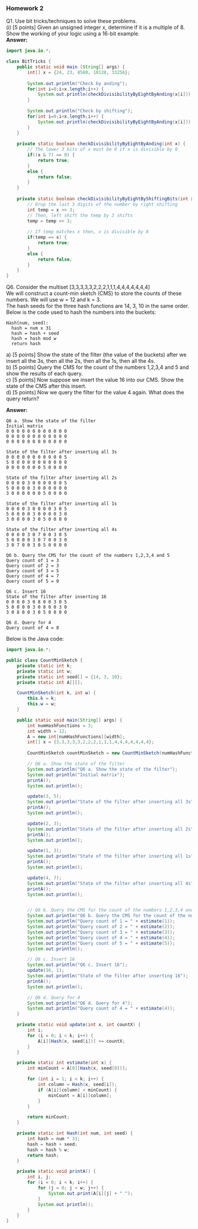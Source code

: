 ### Homework 2

Q1. Use bit tricks/techniques to solve these problems. <br>
(i) [5 points] Given an unsigned integer x, determine if it is a multiple of 8. Show the working of your logic using a 16-bit example. <br>
<b>Answer:</b>

```java
import java.io.*;

class BitTricks {
	public static void main (String[] args) {
		int[] x = {24, 23, 8580, 10128, 33256};
		
		System.out.println("Check by anding");
		for(int i=0;i<x.length;i++) {
		    System.out.println(checkDivisibilityByEightByAnding(x[i]));
		}
        
        System.out.println("Check by shifting");
        for(int i=0;i<x.length;i++) {
		    System.out.println(checkDivisibilityByEightByAnding(x[i]));
		}		
	}
	
	private static boolean checkDivisibilityByEightByAnding(int x) {
	    // The lower 3 bits of x must be 0 if x is divisible by 8
	    if((x & 7) == 0) {
		    return true;
		}
		else {
		    return false;
		}
	}
	
	private static boolean checkDivisibilityByEightByShiftingBits(int x) {
	    // Drop the last 3 digits of the number by right shifting
	    int temp = x >> 3;
	    // Then, left shift the temp by 3 shifts
	    temp = temp << 3;
	    
	    // If temp matches x then, x is divisible by 8
	    if(temp == x) {
	        return true;
	    }
	    else {
	        return false;
	    }
	}
}
```

Q6. Consider the multiset [3,3,3,3,3,2,2,2,1,1,1,4,4,4,4,4,4,4] <br>
We will construct a count-min sketch (CMS) to store the counts of these numbers. We will use w = 12 and k = 3. <br>
The hash seeds for the three hash functions are 14, 3, 10 in the same order. <br>
Below is the code used to hash the numbers into the buckets: <br>
```
Hash(num, seed):
  hash = num x 31
  hash = hash + seed
  hash = hash mod w
  return hash
```
a) [5 points] Show the state of the filter (the value of the buckets) after we insert all the 3s, then all the 2s, then all the 1s, then all the 4s. <br>
b) [5 points] Query the CMS for the count of the numbers 1,2,3,4 and 5 and show the results of each query. <br>
c) [5 points] Now suppose we insert the value 16 into our CMS. Show the state of the CMS after this insert. <br>
d) [5 points] Now we query the filter for the value 4 again. What does the query return? <br>

<b>Answer:</b><br>
```
Q6 a. Show the state of the filter
Initial matrix
0 0 0 0 0 0 0 0 0 0 0 0 
0 0 0 0 0 0 0 0 0 0 0 0 
0 0 0 0 0 0 0 0 0 0 0 0 

State of the filter after inserting all 3s
0 0 0 0 0 0 0 0 0 0 0 5 
5 0 0 0 0 0 0 0 0 0 0 0 
0 0 0 0 0 0 0 5 0 0 0 0 

State of the filter after inserting all 2s
0 0 0 0 3 0 0 0 0 0 0 5 
5 0 0 0 0 3 0 0 0 0 0 0 
3 0 0 0 0 0 0 5 0 0 0 0 

State of the filter after inserting all 1s
0 0 0 0 3 0 0 0 0 3 0 5 
5 0 0 0 0 3 0 0 0 0 3 0 
3 0 0 0 0 3 0 5 0 0 0 0 

State of the filter after inserting all 4s
0 0 0 0 3 0 7 0 0 3 0 5 
5 0 0 0 0 3 0 7 0 0 3 0 
3 0 7 0 0 3 0 5 0 0 0 0 

Q6 b. Query the CMS for the count of the numbers 1,2,3,4 and 5
Query count of 1 = 3
Query count of 2 = 3
Query count of 3 = 5
Query count of 4 = 7
Query count of 5 = 0

Q6 c. Insert 16
State of the filter after inserting 16
0 0 0 0 3 0 8 0 0 3 0 5 
5 0 0 0 0 3 0 8 0 0 3 0 
3 0 8 0 0 3 0 5 0 0 0 0 

Q6 d. Query for 4
Query count of 4 = 8
```
Below is the Java code: 
```java
import java.io.*;

public class CountMinSketch {
    private static int k;
    private static int w;
    private static int seed[] = {14, 3, 10};
    private static int A[][];

    CountMinSketch(int k, int w) {
        this.k = k;
        this.w = w;
    }

    public static void main(String[] args) {
        int numHashFunctions = 3;
        int width = 12;
        A = new int[numHashFunctions][width];
        int[] x = {3,3,3,3,3,2,2,2,1,1,1,4,4,4,4,4,4,4};
        
        CountMinSketch countMinSketch = new CountMinSketch(numHashFunctions, width);

        // Q6 a. Show the state of the filter
        System.out.println("Q6 a. Show the state of the filter");
        System.out.println("Initial matrix");
        printA();
        System.out.println();

        update(3, 5);
        System.out.println("State of the filter after inserting all 3s");
        printA();
        System.out.println();

        update(2, 3);
        System.out.println("State of the filter after inserting all 2s");
        printA();
        System.out.println();

        update(1, 3);
        System.out.println("State of the filter after inserting all 1s");
        printA();
        System.out.println();

        update(4, 7);
        System.out.println("State of the filter after inserting all 4s");
        printA();
        System.out.println();


        // Q6 b. Query the CMS for the count of the numbers 1,2,3,4 and 5 
        System.out.println("Q6 b. Query the CMS for the count of the numbers 1,2,3,4 and 5");
        System.out.println("Query count of 1 = " + estimate(1));
        System.out.println("Query count of 2 = " + estimate(2));
        System.out.println("Query count of 3 = " + estimate(3));
        System.out.println("Query count of 4 = " + estimate(4));
        System.out.println("Query count of 5 = " + estimate(5));
        System.out.println();

        // Q6 c. Insert 16
        System.out.println("Q6 c. Insert 16");
        update(16, 1);
        System.out.println("State of the filter after inserting 16");
        printA();
        System.out.println();

        // Q6 d. Query for 4
        System.out.println("Q6 d. Query for 4");
        System.out.println("Query count of 4 = " + estimate(4));
    }

    private static void update(int x, int countX) {
        int i;
        for (i = 0; i < k; i++) {
            A[i][Hash(x, seed[i])] += countX;
        }
    }

    private static int estimate(int x) {
        int minCount = A[0][Hash(x, seed[0])];

        for (int i = 1; i < k; i++) {
            int column = Hash(x, seed[i]);
            if (A[i][column] < minCount) {
                minCount = A[i][column];
            }
        }

        return minCount;
    }

    private static int Hash(int num, int seed) {
        int hash = num * 31;
        hash = hash + seed;
        hash = hash % w;
        return hash;
    }

    private static void printA() {
        int i, j;
        for (i = 0; i < k; i++) {
            for (j = 0; j < w; j++) {
                System.out.print(A[i][j] + " ");
            }
            System.out.println();
        }
    }
}
```


